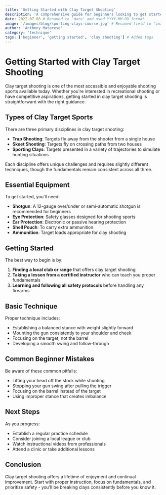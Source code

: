 ```yaml
---
title: 'Getting Started with Clay Target Shooting'
description: 'A comprehensive guide for beginners looking to get started in clay target shooting sports'
date: 2022-07-08 # Renamed to 'date' and used YYYY-MM-DD format
image: '/images/blog/sporting-clays-course.jpg' # Renamed field to 'image' to match schema
author: 'Anthony Matarese'
category: 'technique'
tags: ['beginner', 'getting started', 'clay shooting'] # Added tags
---
```


# Getting Started with Clay Target Shooting

Clay target shooting is one of the most accessible and enjoyable shooting sports available today. Whether you're interested in recreational shooting or have competitive aspirations, getting started in clay target shooting is straightforward with the right guidance.

## Types of Clay Target Sports

There are three primary disciplines in clay target shooting:

- **Trap Shooting**: Targets fly away from the shooter from a single house
- **Skeet Shooting**: Targets fly on crossing paths from two houses
- **Sporting Clays**: Targets presented in a variety of trajectories to simulate hunting situations

Each discipline offers unique challenges and requires slightly different techniques, though the fundamentals remain consistent across all three.

## Essential Equipment

To get started, you'll need:

- **Shotgun**: A 12-gauge over/under or semi-automatic shotgun is recommended for beginners
- **Eye Protection**: Safety glasses designed for shooting sports
- **Ear Protection**: Electronic or passive hearing protection
- **Shell Pouch**: To carry extra ammunition
- **Ammunition**: Target loads appropriate for clay shooting

## Getting Started

The best way to begin is by:

1. **Finding a local club or range** that offers clay target shooting
2. **Taking a lesson from a certified instructor** who can teach you proper fundamentals
3. **Learning and following all safety protocols** before handling any firearms

## Basic Technique

Proper technique includes:

- Establishing a balanced stance with weight slightly forward
- Mounting the gun consistently to your shoulder and cheek
- Focusing on the target, not the barrel
- Developing a smooth swing and follow-through

## Common Beginner Mistakes

Be aware of these common pitfalls:

- Lifting your head off the stock while shooting
- Stopping your gun swing after pulling the trigger
- Focusing on the barrel instead of the target
- Using improper stance that creates imbalance

## Next Steps

As you progress:

- Establish a regular practice schedule
- Consider joining a local league or club
- Watch instructional videos from professionals
- Attend a clinic or take additional lessons

## Conclusion

Clay target shooting offers a lifetime of enjoyment and continual improvement. Start with proper instruction, focus on fundamentals, and prioritize safety - you'll be breaking clays consistently before you know it.